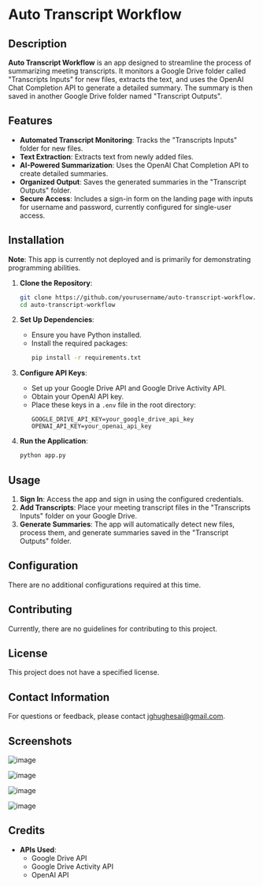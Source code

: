 # Auto Transcript Workflow

## Description
**Auto Transcript Workflow** is an app designed to streamline the process of summarizing meeting transcripts. It monitors a Google Drive folder called "Transcripts Inputs" for new files, extracts the text, and uses the OpenAI Chat Completion API to generate a detailed summary. The summary is then saved in another Google Drive folder named "Transcript Outputs".

## Features
- **Automated Transcript Monitoring**: Tracks the "Transcripts Inputs" folder for new files.
- **Text Extraction**: Extracts text from newly added files.
- **AI-Powered Summarization**: Uses the OpenAI Chat Completion API to create detailed summaries.
- **Organized Output**: Saves the generated summaries in the "Transcript Outputs" folder.
- **Secure Access**: Includes a sign-in form on the landing page with inputs for username and password, currently configured for single-user access.

## Installation
**Note**: This app is currently not deployed and is primarily for demonstrating programming abilities.

1. **Clone the Repository**:
    ```bash
    git clone https://github.com/yourusername/auto-transcript-workflow.git
    cd auto-transcript-workflow
    ```

2. **Set Up Dependencies**:
    - Ensure you have Python installed.
    - Install the required packages:
      ```bash
      pip install -r requirements.txt
      ```

3. **Configure API Keys**:
    - Set up your Google Drive API and Google Drive Activity API.
    - Obtain your OpenAI API key.
    - Place these keys in a `.env` file in the root directory:
      ```
      GOOGLE_DRIVE_API_KEY=your_google_drive_api_key
      OPENAI_API_KEY=your_openai_api_key
      ```

4. **Run the Application**:
    ```bash
    python app.py
    ```

## Usage
1. **Sign In**: Access the app and sign in using the configured credentials.
2. **Add Transcripts**: Place your meeting transcript files in the "Transcripts Inputs" folder on your Google Drive.
3. **Generate Summaries**: The app will automatically detect new files, process them, and generate summaries saved in the "Transcript Outputs" folder.

## Configuration
There are no additional configurations required at this time.

## Contributing
Currently, there are no guidelines for contributing to this project.

## License
This project does not have a specified license.

## Contact Information
For questions or feedback, please contact [jghughesai@gmail.com](mailto:jghughesai@gmail.com).

## Screenshots
![image](https://i.postimg.cc/yJhKF58k/1.jpg)

![image](https://i.postimg.cc/629Xz08z/2.jpg)

![image](https://i.postimg.cc/WFXPykrV/3.jpg)

![image](https://i.postimg.cc/0Kjq1ydw/4.jpg)

## Credits
- **APIs Used**:
  - Google Drive API
  - Google Drive Activity API
  - OpenAI API

